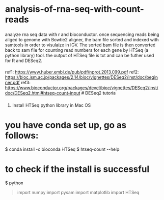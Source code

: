 # analysis-of-rna-seq-with-count-reads
###
analyze rna seq data with r and bioconductor. once sequencing reads being aliged to genome with Bowtie2 aligner, the bam file
sorted and indexed with samtools in order to visulaize in IGV. The sorted bam file is then converted back to sam file for counting 
read numbers for each gene by HTSeq (a python library) tool. the output of HTSeq file is txt and can be futher used for R and DESeq2.
####
ref1: https://www.huber.embl.de/pub/pdf/nprot.2013.099.pdf 
ref2: https://bioc.ism.ac.jp/packages/2.14/bioc/vignettes/DESeq2/inst/doc/beginner.pdf
ref3: https://www.bioconductor.org/packages/devel/bioc/vignettes/DESeq2/inst/doc/DESeq2.html#htseq-count-input # DESeq2 tutoria
###
1. Install HTSeq python library in Mac OS
# you have conda set up, go as follows:
$ conda install -c bioconda HTSeq
$ htseq-count --help
# to check if the install is successful
$ python
>import numpy
> import pysam
> import matplotlib
> import HTSeq
